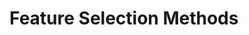 # Feature Selection Methods

<!--
https://machinelearningmastery.com/feature-selection-with-real-and-categorical-data/
https://machinelearningmastery.com/feature-selection-with-numerical-input-data/
https://machinelearningmastery.com/feature-selection-with-categorical-data/
-->
